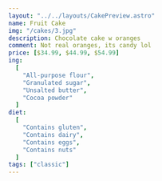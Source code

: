 ```yaml
---
layout: "../../layouts/CakePreview.astro"
name: Fruit Cake
img: "/cakes/3.jpg"
description: Chocolate cake w oranges
comment: Not real oranges, its candy lol
price: [$34.99, $44.99, $54.99]
ing:
  [
    "All-purpose flour",
    "Granulated sugar",
    "Unsalted butter",
    "Cocoa powder"
  ]
diet:
  [
    "Contains gluten",
    "Contains dairy",
    "Contains eggs",
    "Contains nuts"
  ]
tags: ["classic"]
---
```

